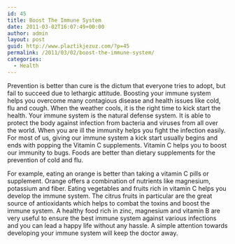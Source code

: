```yaml
---
id: 45
title: Boost The Immune System
date: 2011-03-02T16:07:49+00:00
author: admin
layout: post
guid: http://www.plaztikjezuz.com/?p=45
permalink: /2011/03/02/boost-the-immune-system/
categories:
  - Health
---
```

Prevention is better than cure is the dictum that everyone tries to adopt, but fail to succeed due to lethargic attitude. Boosting your immune system helps you overcome many contagious disease and health issues like cold, flu and cough. When the weather cools, it is the right time to kick start the health. Your immune system is the natural defense system. It is able to protect the body against infection from bacteria and viruses from all over the world. When you are ill the immunity helps you fight the infection easily. For most of us, giving our immune system a kick start usually begins and ends with popping the Vitamin C supplements. Vitamin C helps you to boost our immunity to bugs. Foods are better than dietary supplements for the prevention of cold and flu.

For example, eating an orange is better than taking a vitamin C pills or supplement. Orange offers a combination of nutrients like magnesium, potassium and fiber. Eating vegetables and fruits rich in vitamin C helps you develop the immune system. The citrus fruits in particular are the great source of antioxidants which helps to combat the toxins and boost the immune system. A healthy food rich in zinc, magnesium and vitamin B are very useful to ensure the best immune system against various infections and you can lead a happy life without any hassle. A simple attention towards developing your immune system will keep the doctor away.